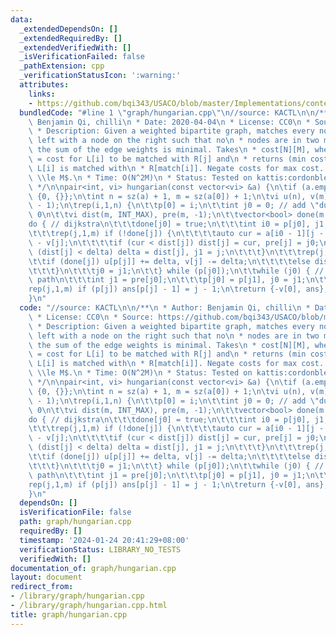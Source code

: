 ```yaml
---
data:
  _extendedDependsOn: []
  _extendedRequiredBy: []
  _extendedVerifiedWith: []
  _isVerificationFailed: false
  _pathExtension: cpp
  _verificationStatusIcon: ':warning:'
  attributes:
    links:
    - https://github.com/bqi343/USACO/blob/master/Implementations/content/graphs%20(12)/Matching/Hungarian.h
  bundledCode: "#line 1 \"graph/hungarian.cpp\"\n//source: KACTL\n\n/**\n * Author:\
    \ Benjamin Qi, chilli\n * Date: 2020-04-04\n * License: CC0\n * Source: https://github.com/bqi343/USACO/blob/master/Implementations/content/graphs%20(12)/Matching/Hungarian.h\n\
    \ * Description: Given a weighted bipartite graph, matches every node on\n * the\
    \ left with a node on the right such that no\n * nodes are in two matchings and\
    \ the sum of the edge weights is minimal. Takes\n * cost[N][M], where cost[i][j]\
    \ = cost for L[i] to be matched with R[j] and\n * returns (min cost, match), where\
    \ L[i] is matched with\n * R[match[i]]. Negate costs for max cost. Requires $N\
    \ \\le M$.\n * Time: O(N^2M)\n * Status: Tested on kattis:cordonbleu, stress-tested\n\
    \ */\n\npair<int, vi> hungarian(const vector<vi> &a) {\n\tif (a.empty()) return\
    \ {0, {}};\n\tint n = sz(a) + 1, m = sz(a[0]) + 1;\n\tvi u(n), v(m), p(m), ans(n\
    \ - 1);\n\trep(i,1,n) {\n\t\tp[0] = i;\n\t\tint j0 = 0; // add \"dummy\" worker\
    \ 0\n\t\tvi dist(m, INT_MAX), pre(m, -1);\n\t\tvector<bool> done(m + 1);\n\t\t\
    do { // dijkstra\n\t\t\tdone[j0] = true;\n\t\t\tint i0 = p[j0], j1, delta = INT_MAX;\n\
    \t\t\trep(j,1,m) if (!done[j]) {\n\t\t\t\tauto cur = a[i0 - 1][j - 1] - u[i0]\
    \ - v[j];\n\t\t\t\tif (cur < dist[j]) dist[j] = cur, pre[j] = j0;\n\t\t\t\tif\
    \ (dist[j] < delta) delta = dist[j], j1 = j;\n\t\t\t}\n\t\t\trep(j,0,m) {\n\t\t\
    \t\tif (done[j]) u[p[j]] += delta, v[j] -= delta;\n\t\t\t\telse dist[j] -= delta;\n\
    \t\t\t}\n\t\t\tj0 = j1;\n\t\t} while (p[j0]);\n\t\twhile (j0) { // update alternating\
    \ path\n\t\t\tint j1 = pre[j0];\n\t\t\tp[j0] = p[j1], j0 = j1;\n\t\t}\n\t}\n\t\
    rep(j,1,m) if (p[j]) ans[p[j] - 1] = j - 1;\n\treturn {-v[0], ans}; // min cost\n\
    }\n"
  code: "//source: KACTL\n\n/**\n * Author: Benjamin Qi, chilli\n * Date: 2020-04-04\n\
    \ * License: CC0\n * Source: https://github.com/bqi343/USACO/blob/master/Implementations/content/graphs%20(12)/Matching/Hungarian.h\n\
    \ * Description: Given a weighted bipartite graph, matches every node on\n * the\
    \ left with a node on the right such that no\n * nodes are in two matchings and\
    \ the sum of the edge weights is minimal. Takes\n * cost[N][M], where cost[i][j]\
    \ = cost for L[i] to be matched with R[j] and\n * returns (min cost, match), where\
    \ L[i] is matched with\n * R[match[i]]. Negate costs for max cost. Requires $N\
    \ \\le M$.\n * Time: O(N^2M)\n * Status: Tested on kattis:cordonbleu, stress-tested\n\
    \ */\n\npair<int, vi> hungarian(const vector<vi> &a) {\n\tif (a.empty()) return\
    \ {0, {}};\n\tint n = sz(a) + 1, m = sz(a[0]) + 1;\n\tvi u(n), v(m), p(m), ans(n\
    \ - 1);\n\trep(i,1,n) {\n\t\tp[0] = i;\n\t\tint j0 = 0; // add \"dummy\" worker\
    \ 0\n\t\tvi dist(m, INT_MAX), pre(m, -1);\n\t\tvector<bool> done(m + 1);\n\t\t\
    do { // dijkstra\n\t\t\tdone[j0] = true;\n\t\t\tint i0 = p[j0], j1, delta = INT_MAX;\n\
    \t\t\trep(j,1,m) if (!done[j]) {\n\t\t\t\tauto cur = a[i0 - 1][j - 1] - u[i0]\
    \ - v[j];\n\t\t\t\tif (cur < dist[j]) dist[j] = cur, pre[j] = j0;\n\t\t\t\tif\
    \ (dist[j] < delta) delta = dist[j], j1 = j;\n\t\t\t}\n\t\t\trep(j,0,m) {\n\t\t\
    \t\tif (done[j]) u[p[j]] += delta, v[j] -= delta;\n\t\t\t\telse dist[j] -= delta;\n\
    \t\t\t}\n\t\t\tj0 = j1;\n\t\t} while (p[j0]);\n\t\twhile (j0) { // update alternating\
    \ path\n\t\t\tint j1 = pre[j0];\n\t\t\tp[j0] = p[j1], j0 = j1;\n\t\t}\n\t}\n\t\
    rep(j,1,m) if (p[j]) ans[p[j] - 1] = j - 1;\n\treturn {-v[0], ans}; // min cost\n\
    }\n"
  dependsOn: []
  isVerificationFile: false
  path: graph/hungarian.cpp
  requiredBy: []
  timestamp: '2024-01-24 20:41:29+08:00'
  verificationStatus: LIBRARY_NO_TESTS
  verifiedWith: []
documentation_of: graph/hungarian.cpp
layout: document
redirect_from:
- /library/graph/hungarian.cpp
- /library/graph/hungarian.cpp.html
title: graph/hungarian.cpp
---
```

